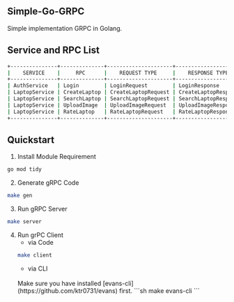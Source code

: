 ## Simple-Go-GRPC 
Simple implementation GRPC in Golang.

## Service and RPC List 
```sh
+---------------+--------------+---------------------+----------------------+
|    SERVICE    |     RPC      |    REQUEST TYPE     |    RESPONSE TYPE     |
+---------------+--------------+---------------------+----------------------+
| AuthService   | Login        | LoginRequest        | LoginResponse        |
| LaptopService | CreateLaptop | CreateLaptopRequest | CreateLaptopResponse |
| LaptopService | SearchLaptop | SearchLaptopRequest | SearchLaptopResponse |
| LaptopService | UploadImage  | UploadImageRequest  | UploadImageResponse  |
| LaptopService | RateLaptop   | RateLaptopRequest   | RateLaptopResponse   |
+---------------+--------------+---------------------+----------------------+
```

## Quickstart 
1. Install Module Requirement
```sh
go mod tidy
```

2. Generate gRPC Code 
```sh
make gen
```

3. Run gRPC Server
```sh
make server
```

4. Run grPC Client 
    - via Code
    ```sh
    make client
    ```
    - via CLI
    </br>
    Make sure you have installed [evans-cli](https://github.com/ktr0731/evans) first.
    ```sh
    make evans-cli
    ```




